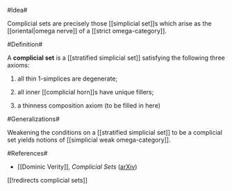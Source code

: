 #Idea#

Complicial sets are precisely those [[simplicial set]]s which arise as the [[oriental|omega nerve]] of a [[strict omega-category]].



#Definition#

A **complicial set** is a [[stratified simplicial set]] satisfying the following three axioms:

1. all thin 1-simplices are degenerate;

2. all inner [[complicial horn]]s have unique fillers;

3. a thinness composition axiom (to be filled in here)


#Generalizations#

Weakening the conditions on a [[stratified simplicial set]] to be a complicial set yields notions of [[simplicial weak omega-category]].

#References#


* [[Dominic Verity]], _Complicial Sets_ ([arXiv](http://arxiv.org/abs/math/0410412))

[[!redirects complicial sets]]